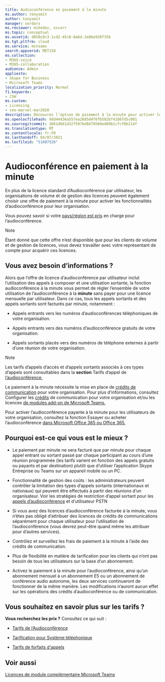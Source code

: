 ```yaml
---
title: Audioconférence en paiement à la minute
ms.author: tonysmit
author: tonysmit
manager: serdars
ms.reviewer: mikedav, oscarr
ms.topic: conceptual
ms.assetid: d050c8c3-1cd2-45c8-8a6d-2e86e938f356
ms.tgt.pltfrm: cloud
ms.service: msteams
search.appverid: MET150
ms.collection:
- M365-voice
- M365-collaboration
audience: Admin
appliesto:
- Skype for Business
- Microsoft Teams
localization_priority: Normal
f1.keywords:
- CSH
ms.custom:
- Licensing
- seo-marvel-mar2020
description: Découvrez l’option de paiement à la minute pour activer les fonctionnalités d’audioconférence pour les organisations qui utilisent le programme de licence en volume Microsoft.
ms.openlocfilehash: 9dd44436a557ea2685d4f6fb582bf41067d5c081
ms.sourcegitcommit: 3861d661d32f507bd8479509ed09b1cfcf0b214f
ms.translationtype: MT
ms.contentlocale: fr-FR
ms.lasthandoff: 04/07/2021
ms.locfileid: "51607526"
---
```

# <a name="audio-conferencing-pay-per-minute"></a>Audioconférence en paiement à la minute

En plus de la licence standard d’Audioconférence par utilisateur, les organisations de volume et de gestion des licences peuvent également choisir une offre de paiement à la minute pour activer les fonctionnalités d’audioconférence pour leur organisation.
  

Vous pouvez savoir si votre [pays/région est pris](country-and-region-availability-for-audio-conferencing-and-calling-plans/country-and-region-availability-for-audio-conferencing-and-calling-plans.md) en charge pour l’audioconférence.

  
> [!NOTE]
> Étant donné que cette offre n’est disponible que pour les clients de volume et de gestion de licences, vous devez travailler avec votre représentant de compte pour acquérir ces licences. 
  
## <a name="need-some-details"></a>Vous avez besoin d’informations ?

Alors que l’offre de licence d’audioconférence par utilisateur inclut l’utilisation des appels à composer et une utilisation sortante, la fonction audioconférence à la minute vous permet de régler l’ensemble de votre utilisation de l’audioconférence à la **minute** sans payer pour une licence mensuelle par utilisateur. Dans ce cas, tous les appels sortants et des appels sortants sont facturés par minute, notamment :
  
- Appels entrants vers les numéros d’audioconférences téléphoniques de votre organisation.
    
- Appels entrants vers des numéros d’audioconférence gratuits de votre organisation.
    
- Appels sortants placés vers des numéros de téléphone externes à partir d’une réunion de votre organisation.
    
> [!NOTE]
> Les tarifs d’appels d’accès et d’appels sortants associés à ces types d’appels sont consultables dans la **section** Tarifs d’appel de [l’audioconférence.](https://products.office.com/microsoft-teams/online-meeting-solutions#Rates)
  
  
Le paiement à la minute nécessite la mise en place de [crédits de communication](what-are-communications-credits.md) pour votre organisation. Pour plus d’informations, consultez Configurer les [crédits](set-up-communications-credits-for-your-organization.md) de communication pour votre organisation et/ou les licences [de modules add-on de Microsoft Teams.](https://docs.microsoft.com/microsoftteams/teams-add-on-licensing/microsoft-teams-add-on-licensing)

  
Pour activer l’audioconférence payante à la minute pour les utilisateurs de votre organisation, consultez la fonction Essayer ou acheter l’audioconférence [dans Microsoft Office 365 ou Office 365.](try-or-purchase-audio-conferencing-in-office-365-for-teams.md)

## <a name="why-is-it-best-for-you"></a>Pourquoi est-ce qui vous est le mieux ?

- Le paiement par minute ne sera facturé que par minute pour chaque appel entrant ou sortant passé par chaque participant au cours d’une réunion programmée (les tarifs varient en fonction des appels gratuits ou payants et par destination) plutôt que d’utiliser l’application Skype Entreprise ou Teams sur un appareil mobile ou un PC.

- Fonctionnalité de gestion des coûts : les administrateurs peuvent contrôler la limitation des types d’appels sortants (internationaux et nationaux) qui peuvent être effectués à partir des réunions d’un organisateur. Voir les stratégies de restriction d’appel sortant pour les [appels d’audioconférence](./outbound-calling-restriction-policies.md) et d’utilisateur PSTN

- Si vous avez des licences d’audioconférence facturée à la minute, vous n’êtes pas obligé d’attribuer des licences de crédits de communications séparément pour chaque utilisateur pour l’utilisation de l’audioconférence (vous devrez peut-être quand même les attribuer pour d’autres services).

- Contrôlez et surveillez les frais de paiement à la minute à l’aide des crédits de communication.

- Plus de flexibilité en matière de tarification pour les clients qui n’ont pas besoin de tous les utilisateurs sur la base d’un abonnement. 

- Activez le paiement à la minute pour l’audioconférence, ainsi qu’un abonnement mensuel à un abonnement E5 ou un abonnement de conférence audio autonome, les deux services continueront de fonctionner de la même manière. Les modifications n’auront aucun effet sur les opérations des crédits d’audioconférence ou de communication.
  
## <a name="want-to-find-out-more-about-pricing"></a>Vous souhaitez en savoir plus sur les tarifs ?

 **Vous recherchez les prix ?** Consultez ce qui suit :
  
- [Tarifs de l’Audioconférence](https://go.microsoft.com/fwlink/?linkid=799762&clcid=0x409)
    
- [Tarification pour Système téléphonique](https://go.microsoft.com/fwlink/?linkid=799761&clcid=0x409)
    
- [Tarifs de forfaits d'appels](https://go.microsoft.com/fwlink/?linkid=799763)
    
## <a name="related-topics"></a>Voir aussi
  
[Licences de module complémentaire Microsoft Teams](./teams-add-on-licensing/microsoft-teams-add-on-licensing.md)
  
  
